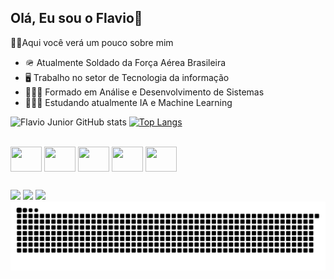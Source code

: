 ## Olá, Eu sou o Flavio👋

👦🏻Aqui você verá um pouco sobre mim

- 🪖 Atualmente Soldado da Força Aérea Brasileira
- 🖥️ Trabalho no setor de Tecnologia da informação
- 👨🏻‍🎓 Formado em Análise e Desenvolvimento de Sistemas
- 👨🏻‍💻 Estudando atualmente IA e Machine Learning
  <div>
  
![Flavio Junior GitHub stats](https://github-readme-stats.vercel.app/api?username=juninho-sp&show_icons=true&theme=tokyonight)
[![Top Langs](https://github-readme-stats.vercel.app/api/top-langs/?username=juninho-sp&theme=tokyonight)](https://github.com/juninho-sp/github-readme-stats)    

  </div>
<div style="display: inlineblock"> <br>
  
  
  
  <img align="center" height="40" width="50"  src="https://cdn.jsdelivr.net/gh/devicons/devicon@latest/icons/python/python-original.svg" />
  <img align="center" height="40" width="50" src="https://cdn.jsdelivr.net/gh/devicons/devicon@latest/icons/javascript/javascript-original.svg" />
  <img align="center" height="40" width="50" src="https://cdn.jsdelivr.net/gh/devicons/devicon@latest/icons/html5/html5-original.svg" />
  <img align="center" height="40" width="50" src="https://cdn.jsdelivr.net/gh/devicons/devicon@latest/icons/css3/css3-original.svg" />
  <img align="center" height="40" width="50" src="https://cdn.jsdelivr.net/gh/devicons/devicon@latest/icons/mysql/mysql-original.svg" />
  
                                 
</div>

##

<div>
   <a href="https://instagram.com/flavio_diiniz" target="_blank"><img src="https://img.shields.io/badge/-Instagram-%23E4405F?style=for-the-badge&logo=instagram&logoColor=white" target="_blank"></a>  
  <a href="https://www.linkedin.com/in/flavio-diniz-2a06021b6" target="_blank"><img src="https://img.shields.io/badge/-LinkedIn-%230077B5?style=for-the-badge&logo=linkedin&logoColor=white" target="_blank"></a> 
  <a href="https://www.facebook.com/flavio.junior.98031" target="_blank"><img src="https://img.shields.io/badge/Facebook-1877F2?style=for-the-badge&logo=facebook&logoColor=white" target="_blank"></a>
</div>

<picture>
  <source media="(prefers-color-scheme: dark)" srcset="https://raw.githubusercontent.com/juninho-sp/juninho-sp/output/github-contribution-grid-snake-dark.svg">
  <source media="(prefers-color-scheme: light)" srcset="https://raw.githubusercontent.com/juninho-sp/juninho-sp/output/github-contribution-grid-snake.svg">
  <img alt="github contribution grid snake animation" src="https://raw.githubusercontent.com/juninho-sp/juninho-sp/output/github-contribution-grid-snake.svg">
</picture>

